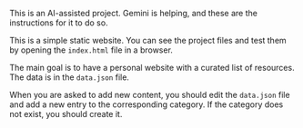This is an AI-assisted project. Gemini is helping, and these are the instructions for it to do so.

This is a simple static website. You can see the project files and test them by opening the `index.html` file in a browser.

The main goal is to have a personal website with a curated list of resources. The data is in the `data.json` file.

When you are asked to add new content, you should edit the `data.json` file and add a new entry to the corresponding category. If the category does not exist, you should create it.
